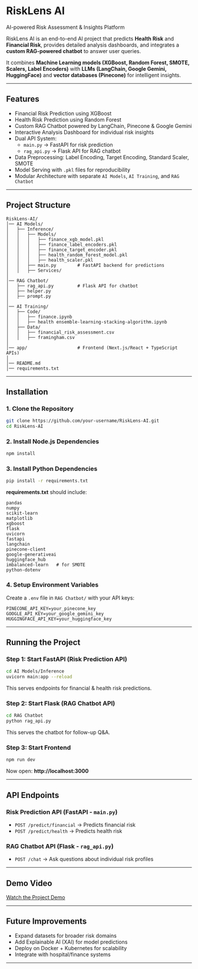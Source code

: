 
# RiskLens AI  
AI-powered Risk Assessment & Insights Platform  

RiskLens AI is an end-to-end AI project that predicts **Health Risk** and **Financial Risk**, provides detailed analysis dashboards, and integrates a **custom RAG-powered chatbot** to answer user queries.  

It combines **Machine Learning models (XGBoost, Random Forest, SMOTE, Scalers, Label Encoders)** with **LLMs (LangChain, Google Gemini, HuggingFace)** and **vector databases (Pinecone)** for intelligent insights.  

---

## Features  
- Financial Risk Prediction using XGBoost  
- Health Risk Prediction using Random Forest  
- Custom RAG Chatbot powered by LangChain, Pinecone & Google Gemini  
- Interactive Analysis Dashboard for individual risk insights  
- Dual API System:  
  - `main.py` → FastAPI for risk prediction  
  - `rag_api.py` → Flask API for RAG chatbot  
- Data Preprocessing: Label Encoding, Target Encoding, Standard Scaler, SMOTE  
- Model Serving with `.pkl` files for reproducibility  
- Modular Architecture with separate `AI Models`, `AI Training`, and `RAG Chatbot`  

---

## Project Structure  

```
RiskLens-AI/
│── AI Models/
│   ├── Inference/
│   │   ├── Models/
│   │   │   ├── finance_xgb_model.pkl
│   │   │   ├── finance_label_encoders.pkl
│   │   │   ├── finance_target_encoder.pkl
│   │   │   ├── health_random_forest_model.pkl
│   │   │   ├── health_scaler.pkl
│   │   ├── main.py        # FastAPI backend for predictions
│   │   ├── Services/
│
│── RAG Chatbot/
│   ├── rag_api.py         # Flask API for chatbot
│   ├── helper.py
│   ├── prompt.py
│
│── AI Training/
│   ├── Code/
│   │   ├── finance.ipynb
│   │   ├── health ensemble-learning-stacking-algorithm.ipynb
│   ├── Data/
│   │   ├── financial_risk_assessment.csv
│   │   ├── framingham.csv
│
│── app/                   # Frontend (Next.js/React + TypeScript APIs)
│
│── README.md
│── requirements.txt
```

---

## Installation  

### 1. Clone the Repository  
```bash
git clone https://github.com/your-username/RiskLens-AI.git
cd RiskLens-AI
```

### 2. Install Node.js Dependencies  
```bash
npm install
```

### 3. Install Python Dependencies  
```bash
pip install -r requirements.txt
```

**requirements.txt** should include:  
```
pandas
numpy
scikit-learn
matplotlib
xgboost
flask
uvicorn
fastapi
langchain
pinecone-client
google-generativeai
huggingface_hub
imbalanced-learn   # for SMOTE
python-dotenv
```

### 4. Setup Environment Variables  
Create a `.env` file in `RAG Chatbot/` with your API keys:  
```
PINECONE_API_KEY=your_pinecone_key
GOOGLE_API_KEY=your_google_gemini_key
HUGGINGFACE_API_KEY=your_huggingface_key
```

---

## Running the Project  

### Step 1: Start FastAPI (Risk Prediction API)  
```bash
cd AI Models/Inference
uvicorn main:app --reload
```
This serves endpoints for financial & health risk predictions.  

### Step 2: Start Flask (RAG Chatbot API)  
```bash
cd RAG Chatbot
python rag_api.py
```
This serves the chatbot for follow-up Q&A.  

### Step 3: Start Frontend  
```bash
npm run dev
```
Now open: **http://localhost:3000**  

---

## API Endpoints  

### Risk Prediction API (FastAPI - `main.py`)  
- `POST /predict/financial` → Predicts financial risk  
- `POST /predict/health` → Predicts health risk  

### RAG Chatbot API (Flask - `rag_api.py`)  
- `POST /chat` → Ask questions about individual risk profiles  

---

## Demo Video  
[Watch the Project Demo](https://drive.google.com/file/d/1p0A7pdrKZ7L1nns3E1NH1e2XJ270Efai/view?usp=sharing)  

---

## Future Improvements  
- Expand datasets for broader risk domains  
- Add Explainable AI (XAI) for model predictions  
- Deploy on Docker + Kubernetes for scalability  
- Integrate with hospital/finance systems  

---



  



